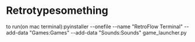 # Retrotypesomething
to run(on mac terminal):pyinstaller --onefile --name "RetroFlow Terminal" --add-data "Games:Games" --add-data "Sounds:Sounds" game_launcher.py
